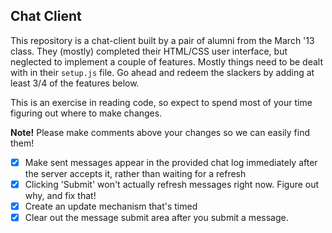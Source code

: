 ## Chat Client
This repository is a chat-client built by a pair of alumni from the March '13 class. They (mostly) completed their HTML/CSS user interface, but neglected to implement a couple of features. Mostly things need to be dealt with in their `setup.js` file. Go ahead and redeem the slackers by adding at least 3/4 of the features below.

This is an exercise in reading code, so expect to spend most of your time figuring out where to make changes.

**Note!** Please make comments above your changes so we can easily find them!

* [x] Make sent messages appear in the provided chat log immediately after the server accepts it, rather than waiting for a refresh
* [x] Clicking 'Submit' won't actually refresh messages right now. Figure out why, and fix that!
* [x] Create an update mechanism that's timed
* [x] Clear out the message submit area after you submit a message.
